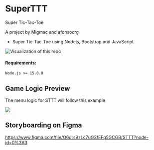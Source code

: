 # SuperTTT
Super Tic-Tac-Toe

A project by Migmac and afonsocrg
- Super Tic-Tac-Toe using Nodejs, Bootstrap and JavaScript

![Visualization of this repo](./diagram.svg)

#### Requirements:
```Node.js >= 15.8.0```

## Game Logic Preview
The menu logic for STTT will follow this example

<img src="https://docs.google.com/drawings/d/e/2PACX-1vQ4kfhbAo2Q8wTcexaLC-U3xgVmAdMtc2Fmft4_QYSs2c-8S8PtJqcIkxbyV5Rn_r3a7zQQdqkXZx0j/pub?w=3860&amp;h=2475">


## Storyboarding on Figma

https://www.figma.com/file/Q6drs9zLc7uG3fEFq5GCGB/STTT?node-id=0%3A3

